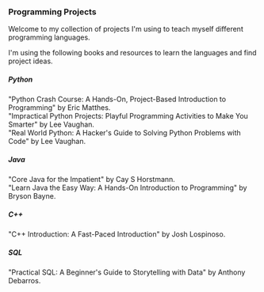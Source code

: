 ### Programming Projects

Welcome to my collection of projects I'm using to teach myself different programming languages. 

I'm using the following books and resources to learn the languages and find project ideas. 

##### Python
"Python Crash Course: A Hands-On, Project-Based Introduction to Programming" by Eric Matthes.   
"Impractical Python Projects: Playful Programming Activities to Make You Smarter" by Lee Vaughan.    
"Real World Python: A Hacker's Guide to Solving Python Problems with Code" by Lee Vaughan.    

##### Java
"Core Java for the Impatient" by Cay S Horstmann.   
"Learn Java the Easy Way: A Hands-On Introduction to Programming" by Bryson Bayne.  

##### C++
"C++ Introduction: A Fast-Paced Introduction" by Josh Lospinoso.   

##### SQL
"Practical SQL: A Beginner's Guide to Storytelling with Data" by Anthony Debarros.  